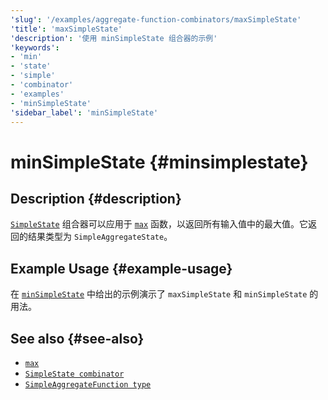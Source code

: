 ```yaml
---
'slug': '/examples/aggregate-function-combinators/maxSimpleState'
'title': 'maxSimpleState'
'description': '使用 minSimpleState 组合器的示例'
'keywords':
- 'min'
- 'state'
- 'simple'
- 'combinator'
- 'examples'
- 'minSimpleState'
'sidebar_label': 'minSimpleState'
---
```



# minSimpleState {#minsimplestate}

## Description {#description}

[`SimpleState`](/sql-reference/aggregate-functions/combinators#-simplestate) 组合器可以应用于 [`max`](/sql-reference/aggregate-functions/reference/max) 函数，以返回所有输入值中的最大值。它返回的结果类型为 `SimpleAggregateState`。

## Example Usage {#example-usage}

在 [`minSimpleState`](/examples/aggregate-function-combinators/minSimpleState/#example-usage) 中给出的示例演示了 `maxSimpleState` 和 `minSimpleState` 的用法。

## See also {#see-also}
- [`max`](/sql-reference/aggregate-functions/reference/max)
- [`SimpleState combinator`](/sql-reference/aggregate-functions/combinators#-simplestate)
- [`SimpleAggregateFunction type`](/sql-reference/data-types/simpleaggregatefunction)
